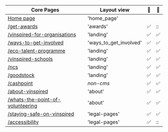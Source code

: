 | Core Pages                                                                    | Layout view                    |:page_with_curl:  | :bookmark_tabs:  |
|-------------------------------------------------------------------------------|--------------------------------|------------------|------------------|
| [Home page](http://bit.ly/UJjEC2)                                             | 'home_page'                    |                  |                  |
| [/get-awards](http://bit.ly/1yw34nQ)                                          | 'awards'                       |:white_check_mark:|::|
| [/vinspired-for-organisations](http://bit.ly/1xNC8AC)                         | 'landing'                      |:white_check_mark:|:white_check_mark:|
| [/ways-to-get-involved](http://bit.ly/2EK5RlQ)                                | 'ways_to_get_involved'         |:white_check_mark:|:white_check_mark:|
| [/eco-talent-programme](https://vinspired.com/eco-talent-programme)           | 'landing'                      |:white_check_mark:|:white_check_mark:|
| [/vinspired-schools](https://vinspired.com/vinspired-schools)                 | 'landing'                      |:white_check_mark:|:white_check_mark:|
| [/ncs](https://vinspired.com/ncs)                                             | 'landing'                      |:white_check_mark:|:white_check_mark:|
| [/goodstock](https://vinspired.com/goodstock/goodstock-manchester)            | 'landing'                      |:white_check_mark:|:white_check_mark:|
| [/cashpoint](https://vinspired.com/cashpoint)                                 | *non-cms*                      |:white_check_mark:|:white_check_mark:|
| [/about-vinspired](http://bit.ly/1md3ufK)                                     | 'about'                        |:white_check_mark:|:white_check_mark:|
| [/whats-the-point-of-volunteering](http://bit.ly/2EJzrry)                     | 'about'                        |:white_check_mark:|:white_check_mark:|
| [/staying-safe-on-vinspired](https://vinspired.com/staying-safe-on-vinspired) | 'legal-pages'                  |:white_check_mark:|:white_check_mark:|
| [/accessibility](https://vinspired.com/accessibility)                         | 'legal-pages'                  |:white_check_mark:|::|
